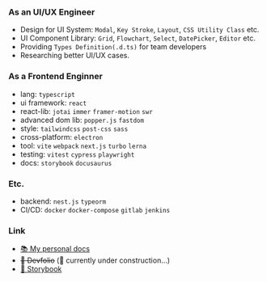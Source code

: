 ### As an UI/UX Engineer
- Design for UI System: `Modal`, `Key Stroke`, `Layout`, `CSS Utility Class` etc.
- UI Component Library: `Grid`, `Flowchart`, `Select`, `DatePicker`, `Editor` etc.
- Providing `Types Definition(.d.ts)` for team developers
- Researching better UI/UX cases.

### As a Frontend Enginner
- lang: `typescript`
- ui framework: `react`
- react-lib: `jotai` `immer` `framer-motion` `swr`
- advanced dom lib: `popper.js` `fastdom`
- style: `tailwindcss` `post-css` `sass`
- cross-platform: `electron`
- tool: `vite` `webpack` `next.js` `turbo` `lerna`
- testing: `vitest` `cypress` `playwright`
- docs: `storybook` `docusaurus`

### Etc.
- backend: `nest.js` `typeorm`
- CI/CD: `docker` `docker-compose` `gitlab` `jenkins`

### Link
- [:books: My personal docs](https://lee-gyu.github.io/)
- ~~:blue_book: Devfolio~~ (:construction: currently under construction...)
- [:closed_book: Storybook](https://lee-gyu.github.io/storybok/)
